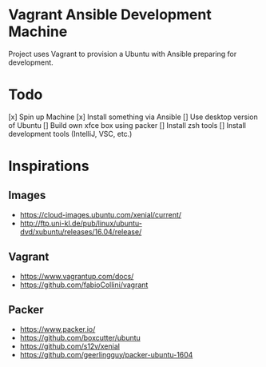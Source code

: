 Vagrant Ansible Development Machine
=====

Project uses Vagrant to provision a Ubuntu with Ansible preparing for development.

# Todo
[x] Spin up Machine
[x] Install something via Ansible
[] Use desktop version of Ubuntu
[] Build own xfce box using packer
[] Install zsh tools
[] Install development tools (IntelliJ, VSC, etc.)

# Inspirations

## Images
* https://cloud-images.ubuntu.com/xenial/current/
* http://ftp.uni-kl.de/pub/linux/ubuntu-dvd/xubuntu/releases/16.04/release/

## Vagrant
* https://www.vagrantup.com/docs/
* https://github.com/fabioCollini/vagrant

## Packer
* https://www.packer.io/
* https://github.com/boxcutter/ubuntu
* https://github.com/s12v/xenial
* https://github.com/geerlingguy/packer-ubuntu-1604
